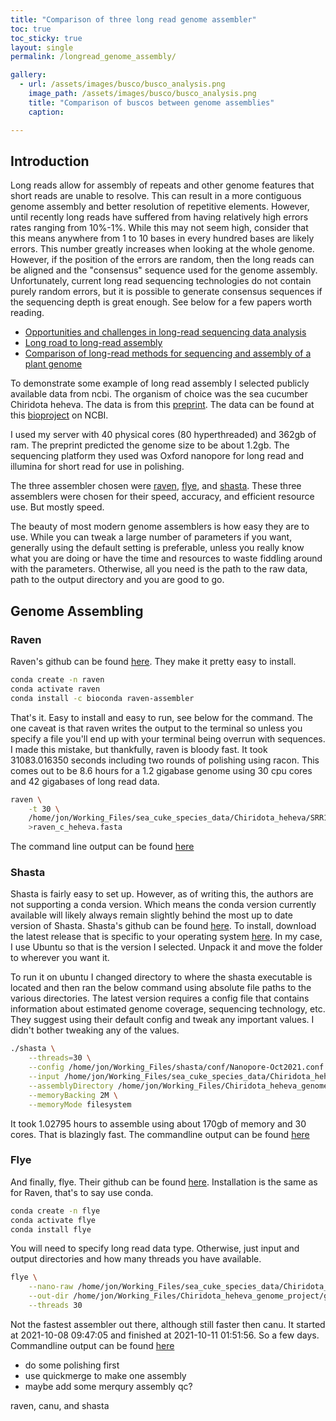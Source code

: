```yaml
---
title: "Comparison of three long read genome assembler"
toc: true
toc_sticky: true
layout: single
permalink: /longread_genome_assembly/

gallery:
  - url: /assets/images/busco/busco_analysis.png
    image_path: /assets/images/busco/busco_analysis.png
    title: "Comparison of buscos between genome assemblies"
    caption: 

---
```


## Introduction

Long reads allow for assembly of repeats and other genome features that short reads are unable to resolve. This can result in a more contiguous genome assembly and better resolution of repetitive elements. However, until recently long reads have suffered from having relatively high errors rates ranging from 10%-1%. While this may not seem high, consider that this means anywhere from 1 to 10 bases in every hundred bases are likely errors. This number greatly increases when looking at the whole genome. However, if the position of the errors are random, then the long reads can be aligned and the "consensus" sequence used for the genome assembly. Unfortunately, current long read sequencing technologies do not contain purely random errors, but it is possible to generate consensus sequences if the sequencing depth is great enough. See below for a few papers worth reading. 

- [Opportunities and challenges in long-read sequencing data analysis](https://www.ncbi.nlm.nih.gov/pmc/articles/PMC7006217/)
- [Long road to long-read assembly](https://www.nature.com/articles/s41592-021-01057-y)
- [Comparison of long-read methods for sequencing and assembly of a plant genome](https://academic.oup.com/gigascience/article/9/12/giaa146/6042729?login=true#219850953)

To demonstrate some example of long read assembly I selected publicly available data from ncbi. The organism of choice was the sea cucumber Chiridota heheva. The data is from this [preprint](https://www.biorxiv.org/content/10.1101/2021.09.24.461635v1.abstract). The data can be found at this [bioproject](https://www.ncbi.nlm.nih.gov/bioproject?LinkName=sra_bioproject&from_uid=15682756) on NCBI. 

I used my server with 40 physical cores (80 hyperthreaded) and 362gb of ram. The preprint predicted the genome size to be about 1.2gb. The sequencing platform they used was Oxford nanopore for long read and illumina for short read for use in polishing. 

The three assembler chosen were [raven](https://www.nature.com/articles/s43588-021-00073-4), [flye](https://www.nature.com/articles/s41587-019-0072-8), and [shasta](https://www.nature.com/articles/s41587-020-0503-6). These three assemblers were chosen for their speed, accuracy, and efficient resource use. But mostly speed. 

The beauty of most modern genome assemblers is how easy they are to use. While you can tweak a large number of parameters if you want, generally using the default setting is preferable, unless you really know what you are doing or have the time and resources to waste fiddling around with the parameters. Otherwise, all you need is the path to the raw data, path to the output directory and you are good to go. 

## Genome Assembling

### Raven

Raven's github can be found [here](https://github.com/lbcb-sci/raven). They make it pretty easy to install.

```bash
conda create -n raven
conda activate raven
conda install -c bioconda raven-assembler
```

That's it. Easy to install and easy to run, see below for the command. The one caveat is that raven writes the output to the terminal so unless you specify a file you'll end up with your terminal being overrun with sequences. I made this mistake, but thankfully, raven is bloody fast. It took 31083.016350 seconds including two rounds of polishing using racon. This comes out to be 8.6 hours for a 1.2 gigabase genome using 30 cpu cores and 42 gigabases of long read data. 

```bash
raven \
	-t 30 \
	/home/jon/Working_Files/sea_cuke_species_data/Chiridota_heheva/SRR15466781/SRR15466781.fastq \
	>raven_c_heheva.fasta
```

The command line output can be found [here](/raven_output/)

### Shasta

Shasta is fairly easy to set up. However, as of writing this, the authors are not supporting a conda version. Which means the conda version currently available will likely always remain slightly behind the most up to date version of Shasta. Shasta's github can be found [here](https://github.com/chanzuckerberg/shasta). To install, download the latest release that is specific to your operating system [here](https://github.com/chanzuckerberg/shasta/releases/tag/0.8.0). In my case, I use Ubuntu so that is the version I selected. Unpack it and move the folder to wherever you want it. 

To run it on ubuntu I changed directory to where the shasta executable is located and then ran the below command using absolute file paths to the various directories. The latest version requires a config file that contains information about estimated genome coverage, sequencing technology, etc. They suggest using their default config and tweak any important values. I didn't bother tweaking any of the values. 

```bash
./shasta \
	--threads=30 \
	--config /home/jon/Working_Files/shasta/conf/Nanopore-Oct2021.conf \
	--input /home/jon/Working_Files/sea_cuke_species_data/Chiridota_heheva/SRR15466781/SRR15466781.fastq \
	--assemblyDirectory /home/jon/Working_Files/Chiridota_heheva_genome_project/genome_assembly/shasta \
	--memoryBacking 2M \
	--memoryMode filesystem
```

It took 1.02795 hours to assemble using about 170gb of memory and 30 cores. That is blazingly fast. The commandline output can be found [here](/shasta_output/)

### Flye

And finally, flye. Their github can be found [here](https://github.com/fenderglass/Flye/). Installation is the same as for Raven, that's to say use conda. 

```bash
conda create -n flye
conda activate flye
conda install flye
```

You will need to specify long read data type. Otherwise, just input and output directories and how many threads you have available. 

```bash
flye \
	--nano-raw /home/jon/Working_Files/sea_cuke_species_data/Chiridota_heheva/SRR15466781/SRR15466781.fastq \
	--out-dir /home/jon/Working_Files/Chiridota_heheva_genome_project/genome_assembly/flye \
	--threads 30

```

Not the fastest assembler out there, although still faster then canu. It started at 2021-10-08 09:47:05 and finished at 2021-10-11 01:51:56. So a few days. Commandline output can be found [here](/flye_output/)



- do some polishing first
- use quickmerge to make one assembly 
- maybe add some merqury assembly qc? 

raven, canu, and shasta